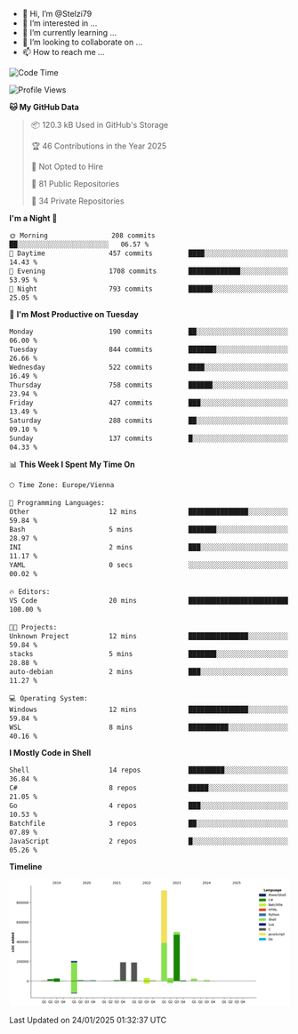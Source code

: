 - 👋 Hi, I’m @Stelzi79
- 👀 I’m interested in ...
- 🌱 I’m currently learning ...
- 💞️ I’m looking to collaborate on ...
- 📫 How to reach me ...

<!--START_SECTION:waka-->
![Code Time](http://img.shields.io/badge/Code%20Time-1%2C117%20hrs%2027%20mins-blue)

![Profile Views](http://img.shields.io/badge/Profile%20Views-0-blue)

**🐱 My GitHub Data** 

> 📦 120.3 kB Used in GitHub's Storage 
 > 
> 🏆 46 Contributions in the Year 2025
 > 
> 🚫 Not Opted to Hire
 > 
> 📜 81 Public Repositories 
 > 
> 🔑 34 Private Repositories 
 > 
**I'm a Night 🦉** 

```text
🌞 Morning                208 commits         ██░░░░░░░░░░░░░░░░░░░░░░░   06.57 % 
🌆 Daytime                457 commits         ████░░░░░░░░░░░░░░░░░░░░░   14.43 % 
🌃 Evening                1708 commits        █████████████░░░░░░░░░░░░   53.95 % 
🌙 Night                  793 commits         ██████░░░░░░░░░░░░░░░░░░░   25.05 % 
```
📅 **I'm Most Productive on Tuesday** 

```text
Monday                   190 commits         ██░░░░░░░░░░░░░░░░░░░░░░░   06.00 % 
Tuesday                  844 commits         ███████░░░░░░░░░░░░░░░░░░   26.66 % 
Wednesday                522 commits         ████░░░░░░░░░░░░░░░░░░░░░   16.49 % 
Thursday                 758 commits         ██████░░░░░░░░░░░░░░░░░░░   23.94 % 
Friday                   427 commits         ███░░░░░░░░░░░░░░░░░░░░░░   13.49 % 
Saturday                 288 commits         ██░░░░░░░░░░░░░░░░░░░░░░░   09.10 % 
Sunday                   137 commits         █░░░░░░░░░░░░░░░░░░░░░░░░   04.33 % 
```


📊 **This Week I Spent My Time On** 

```text
🕑︎ Time Zone: Europe/Vienna

💬 Programming Languages: 
Other                    12 mins             ███████████████░░░░░░░░░░   59.84 % 
Bash                     5 mins              ███████░░░░░░░░░░░░░░░░░░   28.97 % 
INI                      2 mins              ███░░░░░░░░░░░░░░░░░░░░░░   11.17 % 
YAML                     0 secs              ░░░░░░░░░░░░░░░░░░░░░░░░░   00.02 % 

🔥 Editors: 
VS Code                  20 mins             █████████████████████████   100.00 % 

🐱‍💻 Projects: 
Unknown Project          12 mins             ███████████████░░░░░░░░░░   59.84 % 
stacks                   5 mins              ███████░░░░░░░░░░░░░░░░░░   28.88 % 
auto-debian              2 mins              ███░░░░░░░░░░░░░░░░░░░░░░   11.27 % 

💻 Operating System: 
Windows                  12 mins             ███████████████░░░░░░░░░░   59.84 % 
WSL                      8 mins              ██████████░░░░░░░░░░░░░░░   40.16 % 
```

**I Mostly Code in Shell** 

```text
Shell                    14 repos            █████████░░░░░░░░░░░░░░░░   36.84 % 
C#                       8 repos             █████░░░░░░░░░░░░░░░░░░░░   21.05 % 
Go                       4 repos             ███░░░░░░░░░░░░░░░░░░░░░░   10.53 % 
Batchfile                3 repos             ██░░░░░░░░░░░░░░░░░░░░░░░   07.89 % 
JavaScript               2 repos             █░░░░░░░░░░░░░░░░░░░░░░░░   05.26 % 
```



**Timeline**

![Lines of Code chart](https://raw.githubusercontent.com/Stelzi79/Stelzi79/main/assets/bar_graph.png)


 Last Updated on 24/01/2025 01:32:37 UTC
<!--END_SECTION:waka-->

<!---
Stelzi79/Stelzi79 is a ✨ special ✨ repository because its `README.md` (this file) appears on your GitHub profile.
You can click the Preview link to take a look at your changes.
--->

